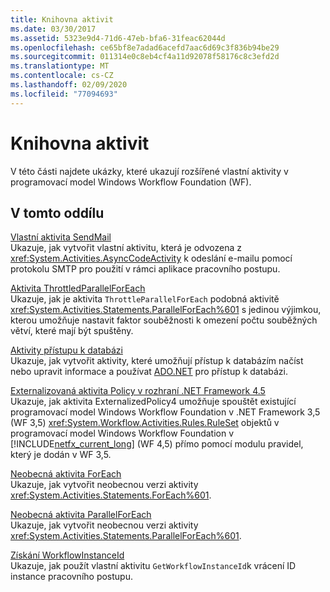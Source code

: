 ```yaml
---
title: Knihovna aktivit
ms.date: 03/30/2017
ms.assetid: 5323e9d4-71d6-47eb-bfa6-31feac62044d
ms.openlocfilehash: ce65bf8e7adad6acefd7aac6d69c3f836b94be29
ms.sourcegitcommit: 011314e0c8eb4cf4a11d92078f58176c8c3efd2d
ms.translationtype: MT
ms.contentlocale: cs-CZ
ms.lasthandoff: 02/09/2020
ms.locfileid: "77094693"
---
```

# <a name="activity-library"></a>Knihovna aktivit
V této části najdete ukázky, které ukazují rozšířené vlastní aktivity v programovací model Windows Workflow Foundation (WF).  
  
## <a name="in-this-section"></a>V tomto oddílu

 [Vlastní aktivita SendMail](sendmail-custom-activity.md)  
 Ukazuje, jak vytvořit vlastní aktivitu, která je odvozena z <xref:System.Activities.AsyncCodeActivity> k odeslání e-mailu pomocí protokolu SMTP pro použití v rámci aplikace pracovního postupu.  
  
 [Aktivita ThrottledParallelForEach](throttled-parallel-foreach.md)  
 Ukazuje, jak je aktivita `ThrottleParallelForEach` podobná aktivitě <xref:System.Activities.Statements.ParallelForEach%601> s jedinou výjimkou, kterou umožňuje nastavit faktor souběžnosti k omezení počtu souběžných větví, které mají být spuštěny.
  
 [Aktivity přístupu k databázi](database-access-activities.md)  
 Ukazuje, jak vytvořit aktivity, které umožňují přístup k databázím načíst nebo upravit informace a používat [ADO.NET](../../data/adonet/index.md) pro přístup k databázi.  
  
 [Externalizovaná aktivita Policy v rozhraní .NET Framework 4.5](externalized-policy-activity-in-net-framework-4-5.md)  
 Ukazuje, jak aktivita ExternalizedPolicy4 umožňuje spouštět existující programovací model Windows Workflow Foundation v .NET Framework 3,5 (WF 3,5) <xref:System.Workflow.Activities.Rules.RuleSet> objektů v programovací model Windows Workflow Foundation v [!INCLUDE[netfx_current_long](../../../../includes/netfx-current-long-md.md)] (WF 4,5) přímo pomocí modulu pravidel, který je dodán v WF 3,5. 
  
 [Neobecná aktivita ForEach](non-generic-foreach.md)  
 Ukazuje, jak vytvořit neobecnou verzi aktivity <xref:System.Activities.Statements.ForEach%601>.  
  
 [Neobecná aktivita ParallelForEach](non-generic-parallelforeach.md)  
 Ukazuje, jak vytvořit neobecnou verzi aktivity <xref:System.Activities.Statements.ParallelForEach%601>.  
  
 [Získání WorkflowInstanceId](get-workflowinstanceid.md)  
 Ukazuje, jak použít vlastní aktivitu `GetWorkflowInstanceId`k vrácení ID instance pracovního postupu.
